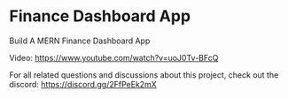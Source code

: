 # Finance Dashboard App

Build A MERN Finance Dashboard App

Video: https://www.youtube.com/watch?v=uoJ0Tv-BFcQ

For all related questions and discussions about this project, check out the discord: https://discord.gg/2FfPeEk2mX
